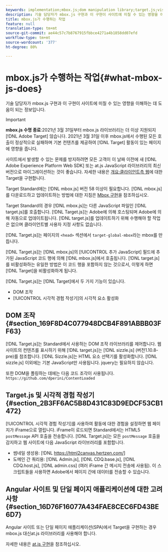 ```yaml
---
keywords: implementation;mbox.js;dom manipulation library;target.js;visual experience composer;iframe;angular sites;single page applications;single page app;SPA
description: 기술 담당자가 mbox.js 구현과 이 구현이 사이트에 미칠 수 있는 영향을 이해하는 데 도움이 되는 정보입니다.
title: mbox.js가 수행하는 작업
feature: null
translation-type: tm+mt
source-git-commit: ae44c57c7b8767915fbbce4271a4b1858dd07efd
workflow-type: tm+mt
source-wordcount: '377'
ht-degree: 80%

---
```



# mbox.js가 수행하는 작업{#what-mbox-js-does}

기술 담당자가 mbox.js 구현과 이 구현이 사이트에 미칠 수 있는 영향을 이해하는 데 도움이 되는 정보입니다.

>[!IMPORTANT]
>
>**mbox.js 수명 종료**:2021년 3월 31일부터 mbox.js 라이브러리는 더 이상 지원되지  [!DNL Adobe Target] 않습니다. 2021년 3월 31일 이후 mbox.js에서 수행된 모든 호출이 정상적으로 실패하며 기본 컨텐츠를 제공하여 [!DNL Target] 활동이 있는 페이지에 영향을 줍니다.
>
>사이트에서 발생할 수 있는 문제를 방지하려면 모든 고객이 이 날짜 이전에 새 [!DNL Adobe Experience Platform Web SDK] 또는 at.js JavaScript 라이브러리의 최신 버전으로 마이그레이션하는 것이 좋습니다. 자세한 내용은 [개요:클라이언트측 웹](/help/c-implementing-target/c-implementing-target-for-client-side-web/implement-target-for-client-side-web.md)에 대한 Target을 구현합니다.

Target Standard에는 [!DNL mbox.js] 버전 58 이상이 필요합니다. [!DNL mbox.js]를 다운로드하고 업데이트하는 방법에 대한 지침은 [Mbox 구현](/help/c-implementing-target/c-implementing-target-for-client-side-web/t-mbox-download/mbox-download.md#task_4EAE26BB84FD4E1D858F411AEDF4B420)을 참조하십시오.

Target Standard의 경우 [!DNL mbox.js]는 다른 JavaScript 파일인 [!DNL target.js]를 호출합니다. [!DNL Target.js]는 Adobe에 의해 호스팅되며 Adobe에 의해 자동으로 업데이트됩니다. [!DNL target.js]를 업데이트하기 위해 수행해야 할 작업은 없으며 클라이언트별 사용자 지정 사항도 없습니다.

[!DNL Target.js]는 페이지의 `<head>` 섹션에서 `target-global-mbox`라는 mbox를 만듭니다.

[!DNL Target.js]는 [!DNL mbox.js]의 [!UICONTROL 추가 JavaScript] 필드에 추가된 JavaScript 코드 행에 의해 [!DNL mbox.js]에서 호출됩니다. [!DNL target.js]를 비활성화하는 유일한 방법은 이 코드 행을 포함하지 않는 것으로서, 이렇게 하면 [!DNL Target]을 비활성화하게 됩니다.

[!DNL Target.js]는 [!DNL Target]에서 두 가지 기능이 있습니다.

* DOM 조작
* [!UICONTROL 시각적 경험 작성기]의 시각적 요소 활성화

## DOM 조작 {#section_169F8D4C077948DCB4F891ABBB03FF63}

[!DNL Target.js]는 Standard에서 사용하는 DOM 조작 라이브러리를 제어합니다. 웹 사이트의 컨텐츠를 표시하기 위해 [!DNL target.js]는 [!DNL sizzle.js] (버전1.10.8-pre)를 참조합니다. [!DNL Sizzle.js]는 HTML 요소 선택기를 활성화합니다. [!DNL sizzle.js] 이외에는 기본 JavaScript만 사용됩니다. jquery는 필요하지 않습니다.

또한 DOM을 폴링하는 데에는 다음 코드 조각이 사용됩니다.
`https://github.com/dperini/ContentLoaded`

## Target.js 및 시각적 경험 작성기 {#section_2B3FF6AC5B8D431C83D9EDCF53CB1472}

[!UICONTROL 시각적 경험 작성기]를 사용하여 활동에 대한 경험을 설정하면 웹 페이지가 iFrame으로 열립니다. iFrame이 로드되면 Standard에서는 HTML5 `postMessage` API 호출을 전송합니다. [!DNL Target.js]는 모든 `postMessage` 호출을 감지하고 웹 사이트에 다음 JavaScript 라이브러리를 포함합니다.

* 썸네일 생성용: [!DNL https://html2canvas.hertzen.com/]
* 도메인 간 쿼리용: [!DNL Admin.js], [!DNL CDQ.base.js], [!DNL CDQ.host.js], [!DNL admin.css] (여러 iFrame 간 메시지 전송에 사용됨). 이 스크립트들을 사용하면 Adobe에서 페이지 간에 데이터를 전송할 수 있습니다.

## Angular 사이트 및 단일 페이지 애플리케이션에 대한 고려 사항 {#section_16D76F16077A434FAE8CEC6FD43BE6D7}

Angular 사이트 또는 단일 페이지 애플리케이션(SPA)에서 Target을 구현하는 경우 mbox.js 대신at.js 라이브러리를 사용해야 합니다.

자세한 내용은 [at.js 구현](/help/c-implementing-target/c-implementing-target-for-client-side-web/t-mbox-download/c-target-atjs-implementation/target-atjs-implementation.md#concept_8AC8D169E02944B1A547A0CAD97EAC17)을 참조하십시오.
